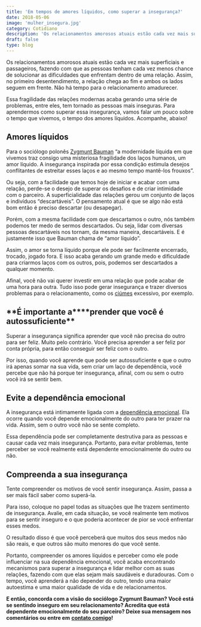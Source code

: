```yaml
---
title: 'Em tempos de amores líquidos, como superar a insegurança?'
date: 2018-05-06
image: 'mulher_insegura.jpg'
category: Cotidiano
description: 'Os relacionamentos amorosos atuais estão cada vez mais superficiais e passageiros, fazendo com que as pessoas tenham cada vez menos chance...'
draft: false
type: blog
---
```


Os relacionamentos amorosos atuais estão cada vez mais superficiais e passageiros, fazendo com que as pessoas tenham cada vez menos chance de solucionar as dificuldades que enfrentam dentro de uma relação. Assim, no primeiro desentendimento, a relação chega ao fim e ambos os lados seguem em frente. Não há tempo para o relacionamento amadurecer.

Essa fragilidade das relações modernas acaba gerando uma série de problemas, entre eles, tem tornado as pessoas mais inseguras. Para aprendermos como superar essa insegurança, vamos falar um pouco sobre o tempo que vivemos, o tempo dos amores líquidos. Acompanhe, abaixo!

## **Amores líquidos**

Para o sociólogo polonês [Zygmunt Bauman](https://guiadoestudante.abril.com.br/especiais/zygmunt-bauman/) “a modernidade líquida em que vivemos traz consigo uma misteriosa fragilidade dos laços humanos, um amor líquido. A insegurança inspirada por essa condição estimula desejos conflitantes de estreitar esses laços e ao mesmo tempo mantê-los frouxos”.

Ou seja, com a facilidade que temos hoje de iniciar e acabar com uma relação, perde-se o desejo de superar os desafios e de criar intimidade com o parceiro. A superficialidade das relações gerou um conjunto de laços e indivíduos “descartáveis”. O pensamento atual é que se algo não está bom então é preciso descartar (ou desapegar).

Porém, com a mesma facilidade com que descartamos o outro, nós também podemos ter medo de sermos descartados. Ou seja, lidar com diversas pessoas descartáveis nos tornam, da mesma maneira, descartáveis. E é justamente isso que Bauman chama de “amor líquido”.

Assim, o amor se torna líquido porque ele pode ser facilmente encerrado, trocado, jogado fora. E isso acaba gerando um grande medo e dificuldade para criarmos laços com os outros, pois, podemos ser descartados a qualquer momento.

Afinal, você não vai querer investir em uma relação que pode acabar de uma hora para outra. Tudo isso pode gerar insegurança e trazer diversos problemas para o relacionamento, como os [ciúmes](/ciumes-sofrimento-de-muitos-e-amor-de-poucos/) excessivo, por exemplo.

## **É importante a\*\***prender que você é autossuficiente\*\*

Superar a insegurança significa aprender que você não precisa do outro para ser feliz. Muito pelo contrário. Você precisa aprender a ser feliz por conta própria, para então conseguir ser feliz com o outro.

Por isso, quando você aprende que pode ser autossuficiente e que o outro irá apenas somar na sua vida, sem criar um laço de dependência, você percebe que não há porque ter insegurança, afinal, com ou sem o outro você irá se sentir bem.

## **Evite a dependência emocional**

A insegurança está intimamente ligada com a [dependência emocional](/dependencia-emocional/). Ela ocorre quando você depende emocionalmente do outro para ter prazer na vida. Assim, sem o outro você não se sente completo.

Essa dependência pode ser completamente destrutiva para as pessoas e causar cada vez mais insegurança. Portanto, para evitar problemas, tente perceber se você realmente está dependente emocionalmente do outro ou não.

## **Compreenda a sua insegurança**

Tente compreender os motivos de você sentir insegurança. Assim, passa a ser mais fácil saber como superá-la.

Para isso, coloque no papel todas as situações que lhe trazem sentimento de insegurança. Avalie, em cada situação, se você realmente tem motivos para se sentir inseguro e o que poderia acontecer de pior se você enfrentar esses medos.

O resultado disso é que você perceberá que muitos dos seus medos não são reais, e que outros são muito menores do que você sente.

Portanto, compreender os amores líquidos e perceber como ele pode influenciar na sua dependência emocional, você acaba encontrando mecanismos para superar a insegurança e lidar melhor com as suas relações, fazendo com que elas sejam mais saudáveis e duradouras. Com o tempo, você aprenderá a não depender do outro, tendo uma maior autoestima e uma maior qualidade de vida e de relacionamentos.

**E então, concorda com a visão do sociólogo Zygmunt Bauman? Você está se sentindo inseguro em seu relacionamento? Acredita que está dependente emocionalmente do seu parceiro? Deixe sua mensagem nos comentários ou entre em** [**contato comigo**](/contato/)**!**
